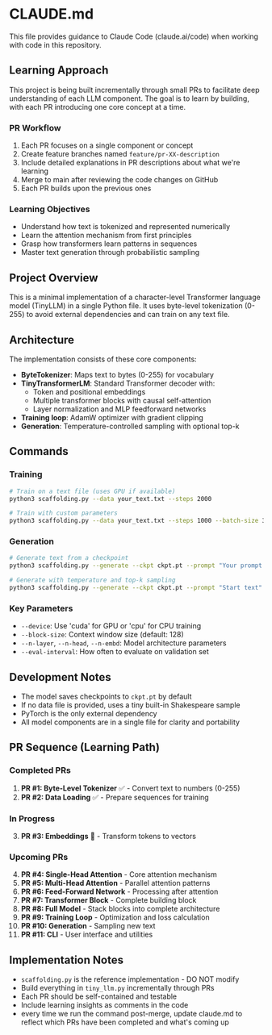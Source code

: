 # CLAUDE.md

This file provides guidance to Claude Code (claude.ai/code) when working with code in this repository.

## Learning Approach

This project is being built incrementally through small PRs to facilitate deep understanding of each LLM component. The goal is to learn by building, with each PR introducing one core concept at a time.

### PR Workflow
1. Each PR focuses on a single component or concept
2. Create feature branches named `feature/pr-XX-description` 
3. Include detailed explanations in PR descriptions about what we're learning
4. Merge to main after reviewing the code changes on GitHub
5. Each PR builds upon the previous ones

### Learning Objectives
- Understand how text is tokenized and represented numerically
- Learn the attention mechanism from first principles
- Grasp how transformers learn patterns in sequences
- Master text generation through probabilistic sampling

## Project Overview

This is a minimal implementation of a character-level Transformer language model (TinyLLM) in a single Python file. It uses byte-level tokenization (0-255) to avoid external dependencies and can train on any text file.

## Architecture

The implementation consists of these core components:
- **ByteTokenizer**: Maps text to bytes (0-255) for vocabulary
- **TinyTransformerLM**: Standard Transformer decoder with:
  - Token and positional embeddings
  - Multiple transformer blocks with causal self-attention
  - Layer normalization and MLP feedforward networks
- **Training loop**: AdamW optimizer with gradient clipping
- **Generation**: Temperature-controlled sampling with optional top-k

## Commands

### Training
```bash
# Train on a text file (uses GPU if available)
python3 scaffolding.py --data your_text.txt --steps 2000

# Train with custom parameters
python3 scaffolding.py --data your_text.txt --steps 1000 --batch-size 32 --n-layer 6 --n-head 8
```

### Generation
```bash
# Generate text from a checkpoint
python3 scaffolding.py --generate --ckpt ckpt.pt --prompt "Your prompt here" --max-new-tokens 300

# Generate with temperature and top-k sampling
python3 scaffolding.py --generate --ckpt ckpt.pt --prompt "Start text" --temperature 0.8 --top-k 40
```

### Key Parameters
- `--device`: Use 'cuda' for GPU or 'cpu' for CPU training
- `--block-size`: Context window size (default: 128)
- `--n-layer`, `--n-head`, `--n-embd`: Model architecture parameters
- `--eval-interval`: How often to evaluate on validation set

## Development Notes

- The model saves checkpoints to `ckpt.pt` by default
- If no data file is provided, uses a tiny built-in Shakespeare sample
- PyTorch is the only external dependency
- All model components are in a single file for clarity and portability

## PR Sequence (Learning Path)

### Completed PRs
1. **PR #1: Byte-Level Tokenizer** ✅ - Convert text to numbers (0-255)
2. **PR #2: Data Loading** ✅ - Prepare sequences for training

### In Progress
3. **PR #3: Embeddings** 🚧 - Transform tokens to vectors

### Upcoming PRs
4. **PR #4: Single-Head Attention** - Core attention mechanism
5. **PR #5: Multi-Head Attention** - Parallel attention patterns
6. **PR #6: Feed-Forward Network** - Processing after attention
7. **PR #7: Transformer Block** - Complete building block
8. **PR #8: Full Model** - Stack blocks into complete architecture
9. **PR #9: Training Loop** - Optimization and loss calculation
10. **PR #10: Generation** - Sampling new text
11. **PR #11: CLI** - User interface and utilities

## Implementation Notes

- `scaffolding.py` is the reference implementation - DO NOT modify
- Build everything in `tiny_llm.py` incrementally through PRs
- Each PR should be self-contained and testable
- Include learning insights as comments in the code
- every time we run the command post-merge, update claude.md to reflect which PRs have been completed and what's coming up